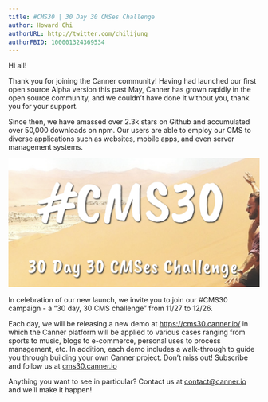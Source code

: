 ```yaml
---
title: #CMS30 | 30 Day 30 CMSes Challenge
author: Howard Chi
authorURL: http://twitter.com/chilijung
authorFBID: 100001324369534
---
```


Hi all!

Thank you for joining the Canner community! Having had launched our first open source Alpha version this past May, Canner has grown rapidly in the open source community, and we couldn’t have done it without you, thank you for your support. 

Since then, we have amassed over 2.3k stars on Github and accumulated over 50,000 downloads on npm. Our users are able to employ our CMS to diverse applications such as websites, mobile apps, and even server management systems.

![cms30](/blog/cms30/banner.png)


In celebration of our new launch, we invite you to join our #CMS30 campaign - a “30 day, 30 CMS challenge” from 11/27 to 12/26.

<!--truncate-->

Each day, we will be releasing a new demo at https://cms30.canner.io/ in which the Canner platform will be applied to various cases ranging from sports to music, blogs to e-commerce, personal uses to process management, etc. In addition, each demo includes a walk-through to guide you through building your own Canner project. Don’t miss out! Subscribe and follow us at [cms30.canner.io](https://cms30.canner.io)

Anything you want to see in particular? Contact us at contact@canner.io and we’ll make it happen!